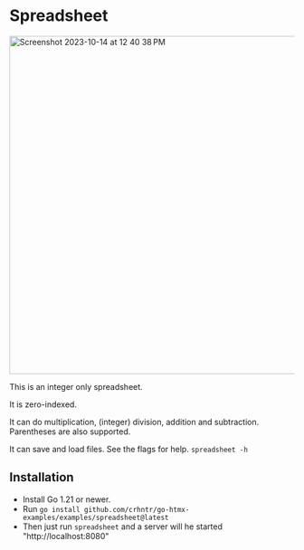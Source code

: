 # Spreadsheet

<img width="598" alt="Screenshot 2023-10-14 at 12 40 38 PM" src="https://github.com/crhntr/go-htmx-examples/assets/8398225/1948e132-ae54-426b-b087-9dce1e634935">

This is an integer only spreadsheet.

It is zero-indexed.

It can do multiplication, (integer) division, addition and subtraction. Parentheses are also supported.

It can save and load files. See the flags for help. `spreadsheet -h`

## Installation

- Install Go 1.21 or newer.
- Run `go install github.com/crhntr/go-htmx-examples/examples/spreadsheet@latest`
- Then just run `spreadsheet` and a server will he started "http://localhost:8080"
